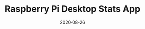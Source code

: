 ---
layout: default
short-title: Kivy Tasks App
title: Raspberry Pi Desktop Stats App
modal-id: 3
date: 2020-08-26
img: kivy_app.png
alt: image-alt
icon: fa-tasks
github-link: https://github.com/Bennett-Wendorf/Kivy-Raspi-Desktop-App
project-date: April 2021
description: A small app that uses python and Kivy. Syncs with Microsoft ToDo as well as gmail and weather.com for information. Designed to run on a 3.5" touch screen for the raspberry pi.
---